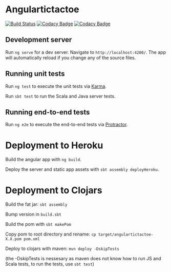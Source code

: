 # Angulartictactoe 
[![Build Status](https://travis-ci.org/kyle-annen/angular-tic-tac-toe.svg?branch=master)](https://travis-ci.org/kyle-annen/angular-tic-tac-toe)
[![Codacy Badge](https://api.codacy.com/project/badge/Coverage/f479cbd74c52476193e0a74a54fd4b3a)](https://www.codacy.com/app/kyle-annen/angular-tic-tac-toe?utm_source=github.com&utm_medium=referral&utm_content=kyle-annen/angular-tic-tac-toe&utm_campaign=Badge_Coverage)
[![Codacy Badge](https://api.codacy.com/project/badge/Grade/f479cbd74c52476193e0a74a54fd4b3a)](https://www.codacy.com/app/kyle-annen/angular-tic-tac-toe?utm_source=github.com&amp;utm_medium=referral&amp;utm_content=kyle-annen/angular-tic-tac-toe&amp;utm_campaign=Badge_Grade)

## Development server

Run `ng serve` for a dev server. Navigate to `http://localhost:4200/`. The app will automatically reload if you change any of the source files.

## Running unit tests

Run `ng test` to execute the unit tests via [Karma](https://karma-runner.github.io).

Run `sbt test` to run the Scala and Java server tests.

## Running end-to-end tests

Run `ng e2e` to execute the end-to-end tests via [Protractor](http://www.protractortest.org/).


# Deployment to Heroku

Build the angular app with `ng build`.

Deploy the server and static app assets with `sbt assembly deployHeroku`.

# Deployment to Clojars

Build the fat jar: `sbt assembly`

Bump version in `build.sbt`

Build the pom with `sbt makePom`

Copy pom to root directory and rename: `cp target/angulartictactoe-X.X.pom pom.xml`

Deploy to clojars with maven: `mvn deploy -DskipTests`

(the -DskipTests is nessesary as maven does not know how to run JS and Scala tests, to run the tests, use `sbt test`)

